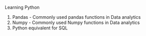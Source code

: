 Learning Python
1. Pandas - Commonly used pandas functions in Data analytics
2. Numpy - Commonly used Numpy functions in Data analytics
3. Python equivalent for SQL
